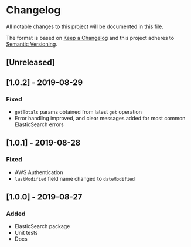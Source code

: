# Changelog

All notable changes to this project will be documented in this file.

The format is based on [Keep a Changelog](http://keepachangelog.com/en/1.0.0/)
and this project adheres to [Semantic Versioning](http://semver.org/spec/v2.0.0.html).

## [Unreleased]

## [1.0.2] - 2019-08-29
### Fixed
- `getTotals` params obtained from latest `get` operation
- Error handling improved, and clear messages added for most common ElasticSearch errors

## [1.0.1] - 2019-08-28
### Fixed
- AWS Authentication
- `lastModified` field name changed to `dateModified`

## [1.0.0] - 2019-08-27
### Added
- ElasticSearch package
- Unit tests
- Docs